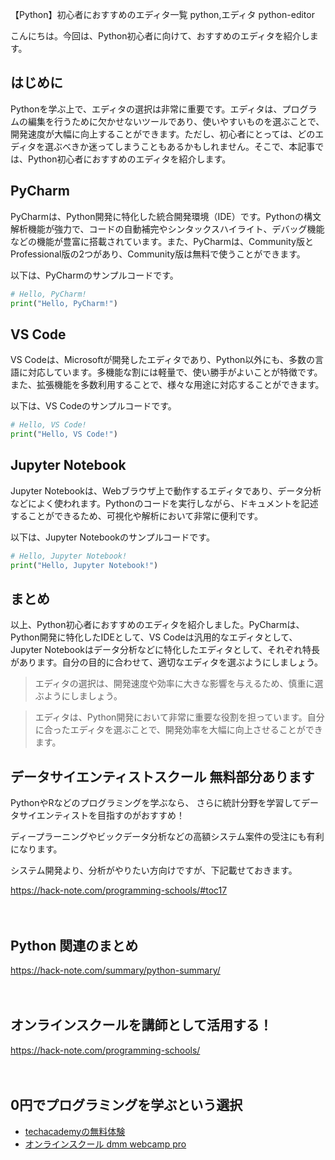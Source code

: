 【Python】初心者におすすめのエディタ一覧
python,エディタ
python-editor

こんにちは。今回は、Python初心者に向けて、おすすめのエディタを紹介します。

## はじめに

Pythonを学ぶ上で、エディタの選択は非常に重要です。エディタは、プログラムの編集を行うために欠かせないツールであり、使いやすいものを選ぶことで、開発速度が大幅に向上することができます。ただし、初心者にとっては、どのエディタを選ぶべきか迷ってしまうこともあるかもしれません。そこで、本記事では、Python初心者におすすめのエディタを紹介します。

## PyCharm

PyCharmは、Python開発に特化した統合開発環境（IDE）です。Pythonの構文解析機能が強力で、コードの自動補完やシンタックスハイライト、デバッグ機能などの機能が豊富に搭載されています。また、PyCharmは、Community版とProfessional版の2つがあり、Community版は無料で使うことができます。

以下は、PyCharmのサンプルコードです。

```python
# Hello, PyCharm!
print("Hello, PyCharm!")
```

## VS Code

VS Codeは、Microsoftが開発したエディタであり、Python以外にも、多数の言語に対応しています。多機能な割には軽量で、使い勝手がよいことが特徴です。また、拡張機能を多数利用することで、様々な用途に対応することができます。

以下は、VS Codeのサンプルコードです。

```python
# Hello, VS Code!
print("Hello, VS Code!")
```

## Jupyter Notebook

Jupyter Notebookは、Webブラウザ上で動作するエディタであり、データ分析などによく使われます。Pythonのコードを実行しながら、ドキュメントを記述することができるため、可視化や解析において非常に便利です。

以下は、Jupyter Notebookのサンプルコードです。

```python
# Hello, Jupyter Notebook!
print("Hello, Jupyter Notebook!")
```

## まとめ

以上、Python初心者におすすめのエディタを紹介しました。PyCharmは、Python開発に特化したIDEとして、VS Codeは汎用的なエディタとして、Jupyter Notebookはデータ分析などに特化したエディタとして、それぞれ特長があります。自分の目的に合わせて、適切なエディタを選ぶようにしましょう。

>エディタの選択は、開発速度や効率に大きな影響を与えるため、慎重に選ぶようにしましょう。

>エディタは、Python開発において非常に重要な役割を担っています。自分に合ったエディタを選ぶことで、開発効率を大幅に向上させることができます。

## データサイエンティストスクール 無料部分あります
PythonやRなどのプログラミングを学ぶなら、
さらに統計分野を学習してデータサイエンティストを目指すのがおすすめ！

ディープラーニングやビックデータ分析などの高額システム案件の受注にも有利になります。

システム開発より、分析がやりたい方向けですが、下記載せておきます。

https://hack-note.com/programming-schools/#toc17

　

## Python 関連のまとめ
https://hack-note.com/summary/python-summary/

　

## オンラインスクールを講師として活用する！
https://hack-note.com/programming-schools/

　

## 0円でプログラミングを学ぶという選択
- [techacademyの無料体験](//af.moshimo.com/af/c/click?a_id=2612475&amp;p_id=1555&amp;pc_id=2816&amp;pl_id=22706&amp;url=https%3a%2f%2ftechacademy.jp%2fhtmlcss-trial%3futm_source%3dmoshimo%26utm_medium%3daffiliate%26utm_campaign%3dtextad)
- [オンラインスクール dmm webcamp pro](//af.moshimo.com/af/c/click?a_id=2612482&amp;p_id=1363&amp;pc_id=2297&amp;pl_id=39999&amp;guid=on)


